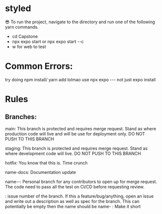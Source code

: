 # styled 
😎
To run the project, navigate to the directory and run one of the following yarn commands.

- cd Capstone
- npx expo start or npx expo start --c
- w for web to test

# Common Errors:
try doing npm install/ yarn add lolmao
use npx expo --- not just expo install

# Rules
## Branches:

main: This branch is protected and requires merge request. Stand as where production code will live and will be use for deployment only. DO NOT PUSH TO THIS BRANCH

staging: This branch is protected and requires merge request. Stand as where development code will live. DO NOT PUSH TO THIS BRANCH

hotfix: You know that this is. Time crunch

name-docs: Documentation update

name-<issue>-<description>: Personal branch for any contributors to open up for merge request. The code need to pass all the test on CI/CD before requesting review.

<issue>: issue number of the branch. If this a feature/bug/anything, open an issue and write out a description as well as spec for the branch. This can potentially be empty then the name should be name-<description>
<description>: Make it short
